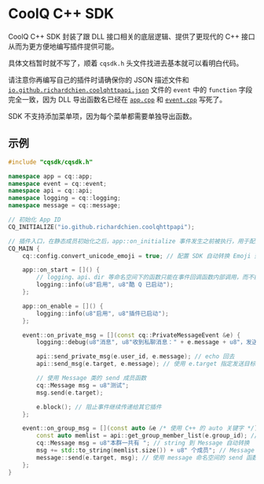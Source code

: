 # CoolQ C++ SDK

CoolQ C++ SDK 封装了跟 DLL 接口相关的底层逻辑、提供了更现代的 C++ 接口从而为更方便地编写插件提供可能。

具体文档暂时就不写了，顺着 `cqsdk.h` 头文件找进去基本就可以看明白代码。

请注意你再编写自己的插件时请确保你的 JSON 描述文件和 [`io.github.richardchien.coolqhttpapi.json`](../../io.github.richardchien.coolqhttpapi.json) 文件的 `event` 中的 `function` 字段完全一致，因为 DLL 导出函数名已经在 [`app.cpp`](app.cpp) 和 [`event.cpp`](event.cpp) 写死了。

SDK 不支持添加菜单项，因为每个菜单都需要单独导出函数。

## 示例

```cpp
#include "cqsdk/cqsdk.h"

namespace app = cq::app;
namespace event = cq::event;
namespace api = cq::api;
namespace logging = cq::logging;
namespace message = cq::message;

// 初始化 App ID
CQ_INITIALIZE("io.github.richardchien.coolqhttpapi");

// 插件入口，在静态成员初始化之后，app::on_initialize 事件发生之前被执行，用于配置 SDK 和注册事件回调
CQ_MAIN {
    cq::config.convert_unicode_emoji = true; // 配置 SDK 自动转换 Emoji 到 Unicode（默认就是 true）

    app::on_start = []() {
        // logging、api、dir 等命名空间下的函数只能在事件回调函数内部调用，而不能直接在 CQ_MAIN 中调用
        logging::info(u8"启用", u8"酷 Q 已启动");
    };

    app::on_enable = []() {
        logging::info(u8"启用", u8"插件已启动");
    };

    event::on_private_msg = [](const cq::PrivateMessageEvent &e) {
        logging::debug(u8"消息", u8"收到私聊消息：" + e.message + u8"，发送者：" + std::to_string(e.user_id));

        api::send_private_msg(e.user_id, e.message); // echo 回去
        api::send_msg(e.target, e.message); // 使用 e.target 指定发送目标

        // 使用 Message 类的 send 成员函数
        cq::Message msg = u8"测试";
        msg.send(e.target);

        e.block(); // 阻止事件继续传递给其它插件
    };

    event::on_group_msg = [](const auto &e /* 使用 C++ 的 auto 关键字 */) {
        const auto memlist = api::get_group_member_list(e.group_id); // 获取数据接口
        cq::Message msg = u8"本群一共有 "; // string 到 Message 自动转换
        msg += std::to_string(memlist.size()) + u8" 个成员"; // Message 类可以进行加法运算
        message::send(e.target, msg); // 使用 message 命名空间的 send 函数
    };
}
```
